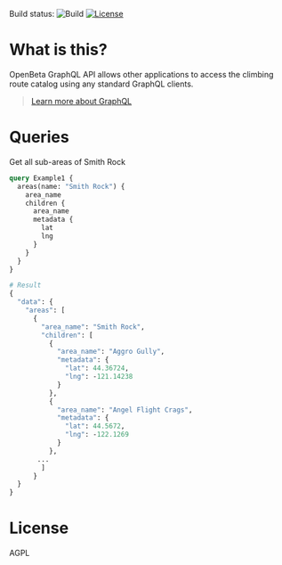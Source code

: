 Build status: ![Build](https://gitlab.com/openbeta/openbeta-graphql/badges/develop/pipeline.svg) [![License](https://img.shields.io/github/license/openbeta/graphql-api?style=flat-square)](./LICENSE)

# What is this?

OpenBeta GraphQL API allows other applications to access the climbing route catalog using any standard GraphQL clients.

> [Learn more about GraphQL](https://graphql.org)

# Queries

Get all sub-areas of Smith Rock

```graphql
query Example1 {
  areas(name: "Smith Rock") {
    area_name
    children {
      area_name
      metadata {
        lat
        lng
      }
    }
  }
}

# Result
{
  "data": {
    "areas": [
      {
        "area_name": "Smith Rock",
        "children": [
          {
            "area_name": "Aggro Gully",
            "metadata": {
              "lat": 44.36724,
              "lng": -121.14238
            }
          },
          {
            "area_name": "Angel Flight Crags",
            "metadata": {
              "lat": 44.5672,
              "lng": -122.1269
            }
          },
       ...
        ]
      }
  }
}
```

# License

AGPL